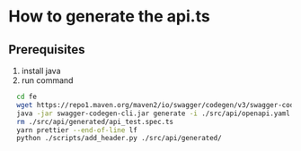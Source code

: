 # How to generate the api.ts

## Prerequisites
1. install java
2. run command
```bash
  cd fe
  wget https://repo1.maven.org/maven2/io/swagger/codegen/v3/swagger-codegen-cli/3.0.25/swagger-codegen-cli-3.0.25.jar -O swagger-codegen-cli.jar
  java -jar swagger-codegen-cli.jar generate -i ./src/api/openapi.yaml -l typescript-fetch -o ./src/api/generated/
  rm ./src/api/generated/api_test.spec.ts
  yarn prettier --end-of-line lf
  python ./scripts/add_header.py ./src/api/generated/
```
